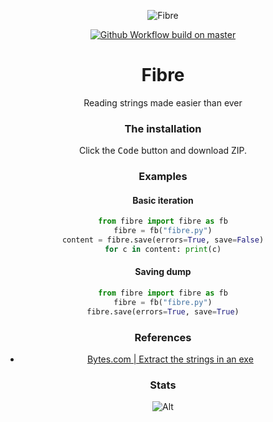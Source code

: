 <p align="center">
  <img src="https://imgur.com/GrTO4y8.png" alt="Fibre" />
</p>
<p align="center">
  <a href="https://discord.gg/79RjTfpzcW" target="_blank">
    <img src="https://img.shields.io/badge/python-3.10-yellow.svg" alt="Github Workflow build on master" />
  </a>
  
<center><h1>Fibre</h1></center>
<center>Reading strings made easier than ever

### The installation
Click the <kbd>Code</kbd> button and download ZIP.

### Examples
#### Basic iteration
```py
from fibre import fibre as fb
fibre = fb("fibre.py")
content = fibre.save(errors=True, save=False)
for c in content: print(c)
```
#### Saving dump
```py
from fibre import fibre as fb
fibre = fb("fibre.py")
fibre.save(errors=True, save=True)
```
  
### References
- [Bytes.com | Extract the strings in an exe](https://bytes.com/topic/python/answers/25257-extract-strings-exe)
  
### Stats
![Alt](https://repobeats.axiom.co/api/embed/c7e22fdc4b939bb9d0388093224c43f8eeed773a.svg "Repobeats analytics image")

